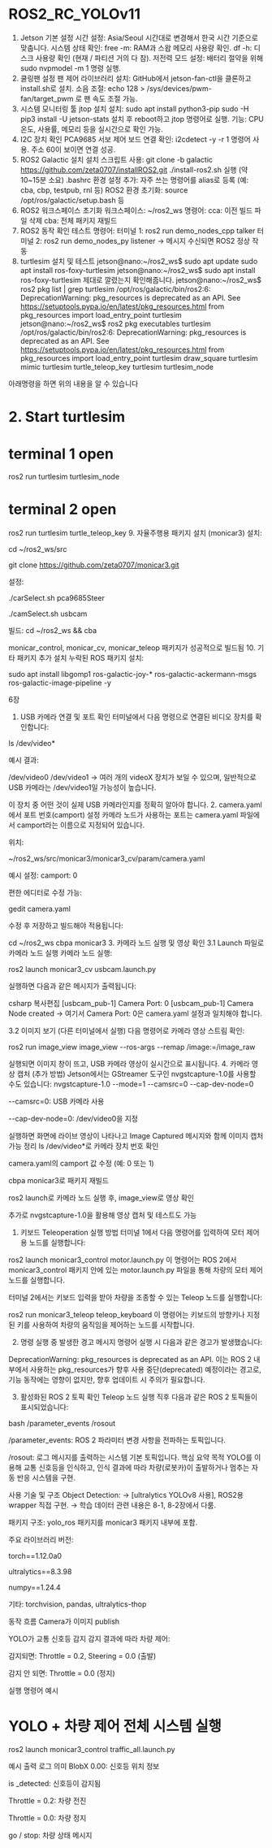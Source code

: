 # ROS2_RC_YOLOv11
1. Jetson 기본 설정
시간 설정: Asia/Seoul 시간대로 변경해서 한국 시간 기준으로 맞춥니다.
시스템 상태 확인:
free -m: RAM과 스왑 메모리 사용량 확인.
df -h: 디스크 사용량 확인 (현재 / 파티션 거의 다 참).
저전력 모드 설정: 배터리 절약을 위해 sudo nvpmodel -m 1 명령 실행.
 2. 쿨링팬 설정
팬 제어 라이브러리 설치:
GitHub에서 jetson-fan-ctl을 클론하고 install.sh로 설치.
소음 조절:
echo 128 > /sys/devices/pwm-fan/target_pwm 로 팬 속도 조절 가능.
 3. 시스템 모니터링 툴 jtop 설치
설치:
sudo apt install python3-pip
sudo -H pip3 install -U jetson-stats
설치 후 reboot하고 jtop 명령어로 실행.
기능: CPU 온도, 사용률, 메모리 등을 실시간으로 확인 가능.
 4. I2C 장치 확인
PCA9685 서보 제어 보드 연결 확인:
i2cdetect -y -r 1 명령어 사용.
주소 60이 보이면 연결 성공.
 5. ROS2 Galactic 설치
설치 스크립트 사용:
git clone -b galactic https://github.com/zeta0707/installROS2.git
./install-ros2.sh 실행 (약 10~15분 소요)
.bashrc 환경 설정 추가:
자주 쓰는 명령어를 alias로 등록 (예: cba, cbp, testpub, rnl 등)
ROS2 환경 초기화: source /opt/ros/galactic/setup.bash 등
 6. ROS2 워크스페이스 초기화
워크스페이스: ~/ros2_ws
명령어:
cca: 이전 빌드 파일 삭제
cba: 전체 패키지 재빌드
 7. ROS2 동작 확인
테스트 명령어:
터미널 1: ros2 run demo_nodes_cpp talker
터미널 2: ros2 run demo_nodes_py listener
→ 메시지 수신되면 ROS2 정상 작동
 8. turtlesim 설치 및 테스트
jetson@nano:~/ros2_ws$ sudo apt update
sudo apt install ros-foxy-turtlesim
jetson@nano:~/ros2_ws$ sudo apt install ros-foxy-turtlesim
제대로 깔렸는지 확인해줍니다.
jetson@nano:~/ros2_ws$ ros2 pkg list | grep turtlesim
/opt/ros/galactic/bin/ros2:6: DeprecationWarning: pkg_resources is deprecated as an API. See https://setuptools.pypa.io/en/latest/pkg_resources.html
  from pkg_resources import load_entry_point
turtlesim
jetson@nano:~/ros2_ws$ ros2 pkg executables turtlesim
/opt/ros/galactic/bin/ros2:6: DeprecationWarning: pkg_resources is deprecated as an API. See https://setuptools.pypa.io/en/latest/pkg_resources.html
  from pkg_resources import load_entry_point
turtlesim draw_square
turtlesim mimic
turtlesim turtle_teleop_key
turtlesim turtlesim_node

아래명령을 하면 위의 내용을 알 수 있습니다
# 2. Start turtlesim
# terminal 1 open
  ros2 run turtlesim turtlesim_node
 #  terminal 2 open
  ros2 run turtlesim turtle_teleop_key
 9. 자율주행용 패키지 설치 (monicar3)
설치:

cd ~/ros2_ws/src

git clone https://github.com/zeta0707/monicar3.git

설정:

./carSelect.sh pca9685Steer

./camSelect.sh usbcam

빌드:
cd ~/ros2_ws && cba

monicar_control, monicar_cv, monicar_teleop 패키지가 성공적으로 빌드됨
 10. 기타 패키지 추가 설치
누락된 ROS 패키지 설치:

sudo apt install libgomp1 ros-galactic-joy-* ros-galactic-ackermann-msgs ros-galactic-image-pipeline -y

6장
1. USB 카메라 연결 및 포트 확인
터미널에서 다음 명령으로 연결된 비디오 장치를 확인합니다:

ls /dev/video*

예시 결과:

/dev/video0  /dev/video1
 → 여러 개의 videoX 장치가 보일 수 있으며, 일반적으로 USB 카메라는 /dev/video1일 가능성이 높습니다.


이 장치 중 어떤 것이 실제 USB 카메라인지를 정확히 알아야 합니다.
 2. camera.yaml에서 포트 번호(camport) 설정
카메라 노드가 사용하는 포트는 camera.yaml 파일에서 camport라는 이름으로 지정되어 있습니다.

위치:

~/ros2_ws/src/monicar3/monicar3_cv/param/camera.yaml

예시 설정:
camport: 0

편한 에디터로 수정 가능:

gedit camera.yaml

수정 후 저장하고 빌드해야 적용됩니다:

cd ~/ros2_ws
cbpa monicar3
3. 카메라 노드 실행 및 영상 확인
3.1 Launch 파일로 카메라 노드 실행
카메라 노드 실행:

ros2 launch monicar3_cv usbcam.launch.py


실행하면 다음과 같은 메시지가 출력됩니다:

 csharp
복사편집
[usbcam_pub-1] Camera Port: 0
[usbcam_pub-1] Camera Node created
 → 여기서 Camera Port: 0은 camera.yaml 설정과 일치해야 합니다.


3.2 이미지 보기 (다른 터미널에서 실행)
다음 명령어로 카메라 영상 스트림 확인:

ros2 run image_view image_view --ros-args --remap /image:=/image_raw

실행되면 이미지 창이 뜨고, USB 카메라 영상이 실시간으로 표시됩니다.
4. 카메라 영상 캡처 (추가 방법)
Jetson에서는 GStreamer 도구인 nvgstcapture-1.0를 사용할 수도 있습니다:
nvgstcapture-1.0 --mode=1 --camsrc=0 --cap-dev-node=0

--camsrc=0: USB 카메라 사용

--cap-dev-node=0: /dev/video0을 지정

실행하면 화면에 라이브 영상이 나타나고 Image Captured 메시지와 함께 이미지 캡처 가능
정리
ls /dev/video*로 카메라 장치 번호 확인

camera.yaml의 camport 값 수정 (예: 0 또는 1)

cbpa monicar3로 패키지 재빌드

ros2 launch로 카메라 노드 실행 후, image_view로 영상 확인

추가로 nvgstcapture-1.0을 활용해 영상 캡처 및 테스트도 가능
1. 키보드 Teleoperation 실행 방법
터미널 1에서 다음 명령어를 입력하여 모터 제어용 노드를 실행합니다:

ros2 launch monicar3_control motor.launch.py
 이 명령어는 ROS 2에서 monicar3_control 패키지 안에 있는 motor.launch.py 파일을 통해 차량의 모터 제어 노드를 실행합니다.

터미널 2에서는 키보드 입력을 받아 차량을 조종할 수 있는 Teleop 노드를 실행합니다:

ros2 run monicar3_teleop teleop_keyboard
 이 명령어는 키보드의 방향키나 지정된 키를 사용하여 차량의 움직임을 제어하는 노드를 시작합니다.

2. 명령 실행 중 발생한 경고 메시지
명령어 실행 시 다음과 같은 경고가 발생했습니다:

DeprecationWarning: pkg_resources is deprecated as an API.
 이는 ROS 2 내부에서 사용하는 pkg_resources가 향후 사용 중단(deprecated) 예정이라는 경고로, 기능 동작에는 영향이 없지만, 향후 업데이트 시 주의가 필요합니다.


3. 활성화된 ROS 2 토픽 확인
Teleop 노드 실행 직후 다음과 같은 ROS 2 토픽들이 표시되었습니다:

 bash
/parameter_events
/rosout

/parameter_events: ROS 2 파라미터 변경 사항을 전파하는 토픽입니다.

/rosout: 로그 메시지를 출력하는 시스템 기본 토픽입니다.
핵심 요약
목적
YOLO를 이용해 교통 신호등을 인식하고, 인식 결과에 따라 차량(로봇카)이 출발하거나 멈추는 자동 반응 시스템을 구현.

사용 기술 및 구조
Object Detection:
 → [ultralytics YOLOv8 사용], ROS2용 wrapper 직접 구현.
 → 학습 데이터 관련 내용은 8-1, 8-2장에서 다룸.

패키지 구조:
 yolo_ros 패키지를 monicar3 패키지 내부에 포함.

주요 라이브러리 버전:

torch==1.12.0a0

ultralytics==8.3.98

numpy==1.24.4

기타: torchvision, pandas, ultralytics-thop

동작 흐름
Camera가 이미지 publish

YOLO가 교통 신호등 감지
감지 결과에 따라 차량 제어:

감지되면: Throttle = 0.2, Steering = 0.0 (출발)

감지 안 되면: Throttle = 0.0 (정지)

실행 명령어 예시

# YOLO + 차량 제어 전체 시스템 실행
ros2 launch monicar3_control traffic_all.launch.py

예시 출력 로그 의미
BlobX 0.00: 신호등 위치 정보

is _detected: 신호등이 감지됨

Throttle = 0.2: 차량 전진

Throttle = 0.0: 차량 정지

go / stop: 차량 상태 메시지

